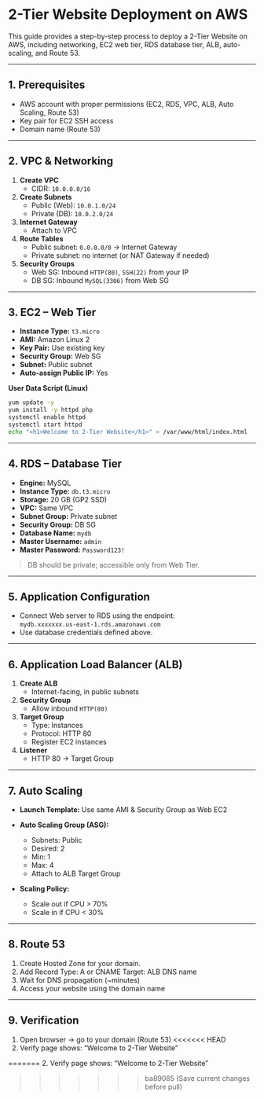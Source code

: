 # 2-Tier Website Deployment on AWS
This guide provides a step-by-step process to deploy a 2-Tier Website on AWS, including networking, EC2 web tier, RDS database tier, ALB, auto-scaling, and Route 53.

---

## 1. Prerequisites
- AWS account with proper permissions (EC2, RDS, VPC, ALB, Auto Scaling, Route 53)  
- Key pair for EC2 SSH access  
- Domain name (Route 53)  

---

## 2. VPC & Networking
1. **Create VPC**  
   - CIDR: `10.0.0.0/16`  
2. **Create Subnets**  
   - Public (Web): `10.0.1.0/24`  
   - Private (DB): `10.0.2.0/24`  
3. **Internet Gateway**  
   - Attach to VPC  
4. **Route Tables**  
   - Public subnet: `0.0.0.0/0` → Internet Gateway  
   - Private subnet: no internet (or NAT Gateway if needed)  
5. **Security Groups**  
   - Web SG: Inbound `HTTP(80)`, `SSH(22)` from your IP  
   - DB SG: Inbound `MySQL(3306)` from Web SG
  
---

## 3. EC2 – Web Tier
- **Instance Type:** `t3.micro` 
- **AMI:** Amazon Linux 2 
- **Key Pair:** Use existing key  
- **Security Group:** Web SG  
- **Subnet:** Public subnet  
- **Auto-assign Public IP:** Yes  

**User Data Script (Linux)**

  ```bash 
  yum update -y  
  yum install -y httpd php  
  systemctl enable httpd  
  systemctl start httpd  
  echo "<h1>Welcome to 2-Tier Website</h1>" > /var/www/html/index.html
  ```

---

## 4. RDS – Database Tier
- **Engine:** MySQL 
- **Instance Type:** `db.t3.micro`  
- **Storage:** 20 GB (GP2 SSD)  
- **VPC:** Same VPC  
- **Subnet Group:** Private subnet  
- **Security Group:** DB SG  
- **Database Name:** `mydb`  
- **Master Username:** `admin`  
- **Master Password:** `Password123!`  

> DB should be private; accessible only from Web Tier.

---

## 5. Application Configuration
- Connect Web server to RDS using the endpoint:  
  `mydb.xxxxxxx.us-east-1.rds.amazonaws.com`  
- Use database credentials defined above.  

---

## 6. Application Load Balancer (ALB)
1. **Create ALB**  
   - Internet-facing, in public subnets  
2. **Security Group**  
   - Allow inbound `HTTP(80)`  
3. **Target Group**  
   - Type: Instances  
   - Protocol: HTTP 80  
   - Register EC2 instances  
4. **Listener**  
   - HTTP 80 → Target Group  

---

## 7. Auto Scaling
- **Launch Template:** Use same AMI & Security Group as Web EC2  

- **Auto Scaling Group (ASG):**
  - Subnets: Public  
  - Desired: 2  
  - Min: 1  
  - Max: 4  
  - Attach to ALB Target Group  

- **Scaling Policy:**  
  - Scale out if CPU > 70%  
  - Scale in if CPU < 30%
  
---

## 8. Route 53
1.  Create Hosted Zone for your domain.
2.  Add Record
     Type: A or CNAME
     Target: ALB DNS name
3. Wait for DNS propagation (~minutes)
4. Access your website using the domain name
  
---

## 9. Verification
1. Open browser → go to your domain (Route 53)
<<<<<<< HEAD
2. Verify page shows: “Welcome to 2-Tier Website”

=======
2. Verify page shows: “Welcome to 2-Tier Website”
>>>>>>> ba89085 (Save current changes before pull)
